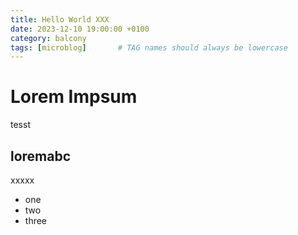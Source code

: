 ```yaml
---
title: Hello World XXX
date: 2023-12-10 19:00:00 +0100
category: balcony
tags: [microblog]       # TAG names should always be lowercase
---
```


# Lorem Impsum

tesst 

## loremabc

xxxxx

* one
* two
* three